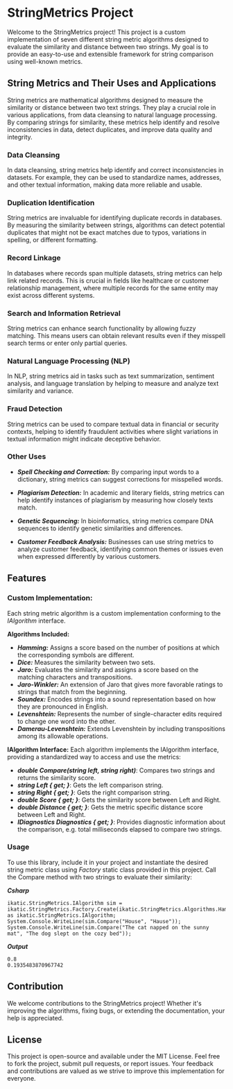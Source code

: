 # StringMetrics Project #

Welcome to the StringMetrics project! This project is a custom implementation of seven different string metric algorithms designed to evaluate the similarity and distance between two strings. My goal is to provide an easy-to-use and extensible framework for string comparison using well-known metrics.

## String Metrics and Their Uses and Applications ##
String metrics are mathematical algorithms designed to measure the similarity or distance between two text strings. They play a crucial role in various applications, from data cleansing to natural language processing. By comparing strings for similarity, these metrics help identify and resolve inconsistencies in data, detect duplicates, and improve data quality and integrity.

### Data Cleansing ###
In data cleansing, string metrics help identify and correct inconsistencies in datasets. For example, they can be used to standardize names, addresses, and other textual information, making data more reliable and usable.

### Duplication Identification ###
String metrics are invaluable for identifying duplicate records in databases. By measuring the similarity between strings, algorithms can detect potential duplicates that might not be exact matches due to typos, variations in spelling, or different formatting.

### Record Linkage ###
In databases where records span multiple datasets, string metrics can help link related records. This is crucial in fields like healthcare or customer relationship management, where multiple records for the same entity may exist across different systems.

### Search and Information Retrieval ###
String metrics can enhance search functionality by allowing fuzzy matching. This means users can obtain relevant results even if they misspell search terms or enter only partial queries.

### Natural Language Processing (NLP) ###
In NLP, string metrics aid in tasks such as text summarization, sentiment analysis, and language translation by helping to measure and analyze text similarity and variance.

### Fraud Detection ###
String metrics can be used to compare textual data in financial or security contexts, helping to identify fraudulent activities where slight variations in textual information might indicate deceptive behavior.

### Other Uses ###
 - ***Spell Checking and Correction:*** By comparing input words to a dictionary, string metrics can suggest corrections for misspelled words.

 - ***Plagiarism Detection:*** In academic and literary fields, string metrics can help identify instances of plagiarism by measuring how closely texts match.

 - ***Genetic Sequencing:*** In bioinformatics, string metrics compare DNA sequences to identify genetic similarities and differences.

 - ***Customer Feedback Analysis:*** Businesses can use string metrics to analyze customer feedback, identifying common themes or issues even when expressed differently by various customers.

## Features ##

### Custom Implementation: ### 
Each string metric algorithm is a custom implementation conforming to the *IAlgorithm* interface.

**Algorithms Included:**
-	***Hamming:*** Assigns a score based on the number of positions at which the corresponding symbols are different.
-	***Dice:*** Measures the similarity between two sets.
-	***Jaro:*** Evaluates the similarity and assigns a score based on the matching characters and transpositions.
-	***Jaro-Winkler:*** An extension of Jaro that gives more favorable ratings to strings that match from the beginning.
-	***Soundex:*** Encodes strings into a sound representation based on how they are pronounced in English.
-	***Levenshtein:*** Represents the number of single-character edits required to change one word into the other.
-	***Damerau-Levenshtein:*** Extends Levenshtein by including transpositions among its allowable operations.
  
**IAlgorithm Interface:**
Each algorithm implements the IAlgorithm interface, providing a standardized way to access and use the metrics:
-	***double Compare(string left, string right)***: Compares two strings and returns the similarity score.
-	***string Left { get; }***: Gets the left comparison string.
-	***string Right { get; }***: Gets the right comparison string.
-	***double Score { get; }***: Gets the similarity score between Left and Right.
-	***double Distance { get; }***: Gets the metric specific distance score between Left and Right.
-	***IDiagnostics Diagnostics { get; }***: Provides diagnostic information about the comparison, e.g. total milliseconds elapsed to compare two strings.

### Usage ###
To use this library, include it in your project and instantiate the desired string metric class using *Factory* static class provided in this project. Call the Compare method with two strings to evaluate their similarity:

***Csharp***

```
ikatic.StringMetrics.IAlgorithm sim = ikatic.StringMetrics.Factory.Create(ikatic.StringMetrics.Algorithms.Hamming) as ikatic.StringMetrics.IAlgorithm;
System.Console.WriteLine(sim.Compare("House", "Hause"));
System.Console.WriteLine(sim.Compare("The cat napped on the sunny mat", "The dog slept on the cozy bed"));
```

***Output***

`0.8` <br>
`0.1935483870967742`

## Contribution ##
We welcome contributions to the StringMetrics project! Whether it's improving the algorithms, fixing bugs, or extending the documentation, your help is appreciated.

## License ##
This project is open-source and available under the MIT License.
Feel free to fork the project, submit pull requests, or report issues. Your feedback and contributions are valued as we strive to improve this implementation for everyone.
